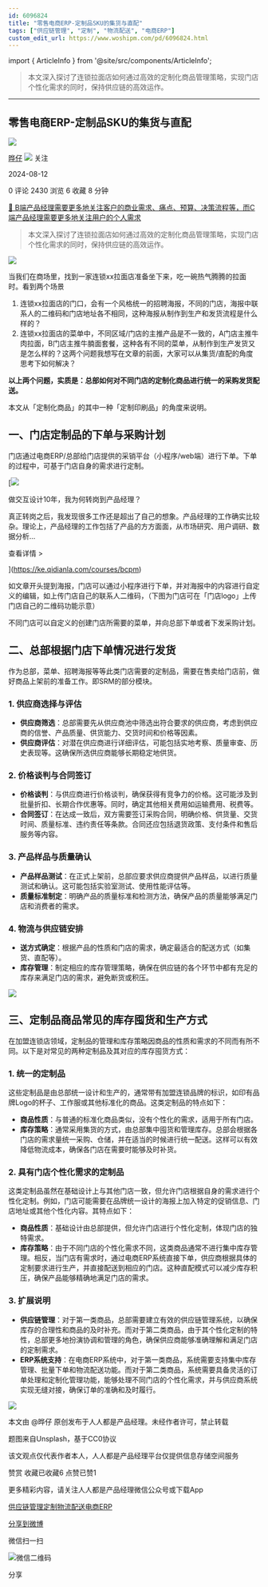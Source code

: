 ```yaml
---
id: 6096824
title: "零售电商ERP-定制品SKU的集货与直配"
tags: ["供应链管理", "定制", "物流配送", "电商ERP"]
custom_edit_url: https://www.woshipm.com/pd/6096824.html
---
```

import { ArticleInfo } from '@site/src/components/ArticleInfo';

<ArticleInfo
    author="晔仔"
    authorLink="https://www.woshipm.com/u/1144010"
    published="2024-08-12"
    views={2430}
    comments={0}
    collects={6}
/>

> 本文深入探讨了连锁拉面店如何通过高效的定制化商品管理策略，实现门店个性化需求的同时，保持供应链的高效运作。

---

## 零售电商ERP-定制品SKU的集货与直配

[![](https://static.woshipm.com/view/woshipm_api_def_20240617171959_6878.jpg?imageView2/1/w/72/h/72/q/100)](https://www.woshipm.com/u/1144010)

[晔仔](https://www.woshipm.com/u/1144010) ![](https://static.woshipm.com/tag/1101_1@2x.png) 关注

2024-08-12

0 评论 2430 浏览 6 收藏 8 分钟

[🔗 B端产品经理需要更多地关注客户的商业需求、痛点、预算、决策流程等，而C端产品经理需要更多地关注用户的个人需求](https://ke.qidianla.com/courses/bcpm)

> 本文深入探讨了连锁拉面店如何通过高效的定制化商品管理策略，实现门店个性化需求的同时，保持供应链的高效运作。

![](https://image.woshipm.com/2023/04/13/2412bf56-d9ef-11ed-bd74-00163e0b5ff3.jpg)

当我们在商场里，找到一家连锁xx拉面店准备坐下来，吃一碗热气腾腾的拉面时。看到两个场景

1.  连锁xx拉面店的门口，会有一个风格统一的招聘海报，不同的门店，海报中联系人的二维码和门店地址各不相同，这种海报从制作到生产和发货流程是什么样的？
2.  连锁xx拉面店的菜单中，不同区域/门店的主推产品是不一致的，A门店主推牛肉拉面，B门店主推牛腩面套餐，这种各有不同的菜单，从制作到生产发货又是怎么样的？这两个问题我想写在文章的前面，大家可以从集货/直配的角度思考下如何解决？

**以上两个问题，实质是：总部如何对不同门店的定制化商品进行统一的采购发货配送。**

本文从「定制化商品」的其中一种「定制印刷品」的角度来说明。

## 一、门店定制品的下单与采购计划

门店通过电商ERP/总部给门店提供的采销平台（小程序/web端）进行下单。下单的过程中，可基于门店自身的需求进行定制。

[![](https://image.woshipm.com/2023/08/02/769bf6f4-30e6-11ee-b3cb-00163e0b5ff3.png)

做交互设计10年，我为何转岗到产品经理？

真正转岗之后，我发现很多工作还是超出了自己的想象。产品经理的工作确实比较杂。理论上，产品经理的工作包括了产品的方方面面，从市场研究、用户调研、数据分析...

查看详情 >

](https://ke.qidianla.com/courses/bcpm)

如文章开头提到海报，门店可以通过小程序进行下单，并对海报中的内容进行自定义的编辑，如上传门店自己的联系人二维码，（下图为门店可在「门店logo」上传门店自己的二维码功能示意）

不同门店可以自定义的创建门店所需要的菜单，并向总部下单或者下发采购计划。

## 二、总部根据门店下单情况进行发货

作为总部，菜单、招聘海报等等此类门店需要的定制品，需要在售卖给门店前，做好商品上架前的准备工作。即SRM的部分模块。

### 1\. 供应商选择与评估

*   **供应商筛选**：总部需要先从供应商池中筛选出符合要求的供应商，考虑到供应商的信誉、产品质量、供货能力、交货时间和价格等因素。
*   **供应商评估**：对潜在供应商进行详细评估，可能包括实地考察、质量审查、历史表现等。这确保所选供应商能够长期稳定地供货。

### 2\. 价格谈判与合同签订

*   **价格谈判**：与供应商进行价格谈判，确保获得有竞争力的价格。这可能涉及到批量折扣、长期合作优惠等。同时，确定其他相关费用如运输费用、税费等。
*   **合同签订**：在达成一致后，双方需要签订采购合同，明确价格、供货量、交货时间、质量标准、违约责任等条款。合同还应包括退货政策、支付条件和售后服务等内容。

### 3\. 产品样品与质量确认

*   **产品样品测试**：在正式上架前，总部应要求供应商提供产品样品，以进行质量测试和确认。这可能包括实验室测试、使用性能评估等。
*   **质量标准制定**：明确产品的质量标准和检测方法，确保产品的质量能够满足门店和消费者的需求。

### 4\. 物流与供应链安排

*   **送方式确定**：根据产品的性质和门店的需求，确定最适合的配送方式（如集货、直配等）。
*   **库存管理**：制定相应的库存管理策略，确保在供应链的各个环节中都有充足的库存来满足门店的需求，避免断货或积压。

![](https://image.woshipm.com/2024/08/11/c7725296-57c6-11ef-b6b8-00163e0b5ff3.png)

## 三、定制品商品常见的库存囤货和生产方式

在加盟连锁店领域，定制品的管理和库存策略因商品的性质和需求的不同而有所不同。以下是对常见的两种定制品及其对应的库存囤货方式：

### 1\. 统一的定制品

这些定制品是由总部统一设计和生产的，通常带有加盟连锁品牌的标识，如印有品牌Logo的杯子、工作服或其他标准化的商品。这类定制品的特点如下：

*   **商品性质**：与普通的标准化商品类似，没有个性化的需求，适用于所有门店。
*   **库存策略**：通常采用集货的方式，由总部集中囤货和管理库存。总部会根据各门店的需求量统一采购、仓储，并在适当的时候进行统一配送。这样可以有效降低物流成本，确保各门店在需要时能够及时补货。

### 2\. 具有门店个性化需求的定制品

这类定制品虽然在基础设计上与其他门店一致，但允许门店根据自身的需求进行个性化定制。例如，门店可能需要在品牌统一设计的海报上加入特定的促销信息、门店地址或其他个性化内容。其特点如下：

*   **商品性质**：基础设计由总部提供，但允许门店进行个性化定制，体现门店的独特需求。
*   **库存策略**：由于不同门店的个性化需求不同，这类商品通常不进行集中库存管理。相反，当门店有需求时，通过电商ERP系统直接下单，供应商根据具体的定制要求进行生产，并直接配送到相应的门店。这种直配模式可以减少库存积压，确保产品能够精确地满足门店的需求。

### 3\. 扩展说明

*   **供应链管理**：对于第一类商品，总部需要建立有效的供应链管理系统，以确保库存的合理性和商品的及时补充。而对于第二类商品，由于其个性化定制的特性，总部更多地扮演协调和管理的角色，确保供应商能够准确理解和满足门店的定制需求。
*   **ERP系统支持**：在电商ERP系统中，对于第一类商品，系统需要支持集中库存管理、批量下单和物流配送功能。而对于第二类商品，系统需要具备灵活的订单处理和定制化管理功能，能够处理不同门店的个性化需求，并与供应商系统实现无缝对接，确保订单的准确和及时履行。

![](https://image.woshipm.com/2024/08/11/22980c56-57c7-11ef-9f36-00163e0b5ff3.png)

本文由 @晔仔 原创发布于人人都是产品经理。未经作者许可，禁止转载

题图来自Unsplash，基于CC0协议

该文观点仅代表作者本人，人人都是产品经理平台仅提供信息存储空间服务

赞赏 收藏已收藏6 点赞已赞1

更多精彩内容，请关注人人都是产品经理微信公众号或下载App

[供应链管理](https://www.woshipm.com/tag/%e4%be%9b%e5%ba%94%e9%93%be%e7%ae%a1%e7%90%86)[定制](https://www.woshipm.com/tag/%e5%ae%9a%e5%88%b6)[物流配送](https://www.woshipm.com/tag/%e7%89%a9%e6%b5%81%e9%85%8d%e9%80%81)[电商ERP](https://www.woshipm.com/tag/%e7%94%b5%e5%95%86erp)

[分享到微博](https://service.weibo.com/share/share.php?appkey=2775287854&title=零售电商ERP-定制品SKU的集货与直配&url=https://www.woshipm.com/pd/6096824.html&pic=https://image.woshipm.com/2023/04/13/2412bf56-d9ef-11ed-bd74-00163e0b5ff3.jpg)

微信扫一扫

![微信二维码](https://api.pwmqr.com/qrcode/create/?url=https://www.woshipm.com/pd/6096824.html)

分享